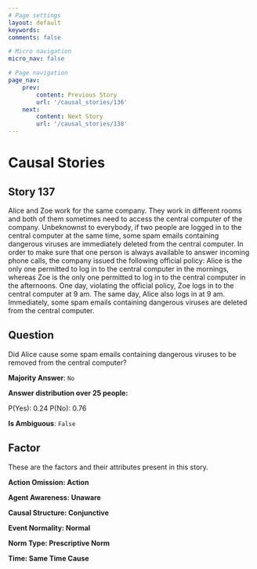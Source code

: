 ```yaml
---
# Page settings
layout: default
keywords:
comments: false

# Micro navigation
micro_nav: false

# Page navigation
page_nav:
    prev:
        content: Previous Story
        url: '/causal_stories/136'
    next:
        content: Next Story
        url: '/causal_stories/138'
---
```

# Causal Stories

## Story 137

<div class='text-hightlight'>
Alice and Zoe work for the same company. They work in different rooms and both of them sometimes need to access the central computer of the company. Unbeknownst to everybody, if two people are logged in to the central computer at the same time, some spam emails containing dangerous viruses are immediately deleted from the central computer. In order to make sure that one person is always available to answer incoming phone calls, the company issued the following official policy: Alice is the only one permitted to log in to the central computer in the mornings, whereas Zoe is the only one permitted to log in to the central computer in the afternoons. One day, violating the official policy, Zoe logs in to the central computer at 9 am. The same day, Alice also logs in at 9 am. Immediately, some spam emails containing dangerous viruses are deleted from the central computer.
</div>

## Question

<p>
<div class='text-hightlight'>Did Alice cause some spam emails containing dangerous viruses to be removed from the central computer?</div>
</p>

**Majority Answer**: <code class="language-plaintext highlighter-rouge">No</code>

**Answer distribution over 25 people:**

<div class="container">
<div class="row">
<div class="col-md-7">
    <div class="slider-container">
        <div class="slider">
            <div class="slider-value" id="sliderValue"></div>
        </div>
        <div class="slider-labels">
            <span id="yesLabel">P(Yes): 0.24</span>
            <span id="noLabel">P(No): 0.76</span>
        </div>
    </div>
</div>
</div>
</div>

**Is Ambiguous**:  <code class="language-plaintext highlighter-rouge">False</code> <!-- False -->

## Factor

These are the factors and their attributes present in this story.


<div class="callout callout--info">
    <p><strong>Action Omission: Action</strong></p>
</div>

<div class="callout callout--info">
    <p><strong>Agent Awareness: Unaware</strong></p>
</div>

<div class="callout callout--info">
    <p><strong>Causal Structure: Conjunctive</strong></p>
</div>

<div class="callout callout--info">
    <p><strong>Event Normality: Normal</strong></p>
</div>

<div class="callout callout--info">
    <p><strong>Norm Type: Prescriptive Norm</strong></p>
</div>

<div class="callout callout--info">
    <p><strong>Time: Same Time Cause</strong></p>
</div>
